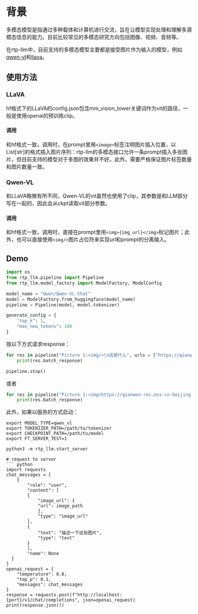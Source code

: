 # 背景
多模态模型是指通过多种载体和计算机进行交流，旨在让模型实现处理和理解多源模态信息的能力。目前比较常见的多模态研究方向包括图像、视频、音频等。

在rtp-llm中，目前支持的多模态模型主要都是接受图片作为输入的模型，例如[qwen-vl](https://github.com/QwenLM/Qwen-VL)和[llava](https://github.com/haotian-liu/LLaVA)。

## 使用方法

### LLaVA

hf格式下的LLaVA的config.json包含mm_vision_tower关键词作为vit的路径，一般是使用openai的预训练clip。

#### 调用

和hf格式一致，调用时，在prompt里用`<image>`标签注明图片插入位置，以List[str]的格式插入图片序列：rtp-llm的多模态接口允许一条prompt插入多张图片，但目前支持的模型对于多图的效果并不好。此外，需要严格保证图片标签数量和图片数量一致。

### Qwen-VL

和LLaVA略微有所不同，Qwen-VL的vit虽然也使用了clip，其参数是和LLM部分写在一起的，因此会从ckpt读取vit部分参数。

#### 调用

和hf格式一致，调用时，直接在prompt里用`<img>{img_url}</img>`标记图片；此外，也可以直接使用`<img/>`图片占位符来实现url和prompt的分离输入。

## Demo

``` python
import os
from rtp_llm.pipeline import Pipeline
from rtp_llm.model_factory import ModelFactory, ModelConfig

model_name = "Qwen/Qwen-VL-Chat"
model = ModelFactory.from_huggingface(model_name)
pipeline = Pipeline(model, model.tokenizer)

generate_config = {
    "top_k": 1,
    "max_new_tokens": 100
}
```
按以下方式请求response：
``` python
for res in pipeline("Picture 1:<img/>\n这是什么", urls = ["https://qianwen-res.oss-cn-beijing.aliyuncs.com/Qwen-VL/assets/demo.jpeg"], generate_config = generate_config):
    print(res.batch_response)

pipeline.stop()
```

或者

``` python
for res in pipeline("Picture 1:<img>https://qianwen-res.oss-cn-beijing.aliyuncs.com/Qwen-VL/assets/demo.jpeg</img>\n这是什么", generate_config = generate_config):
    print(res.batch_response)
```

此外，如果以服务的方式启动：
``` shell
export MODEL_TYPE=qwen_vl
export TOKENIZER_PATH=/path/to/tokenizer
export CHECKPOINT_PATH=/path/to/model
export FT_SERVER_TEST=1

python3 -m rtp_llm.start_server

# request to server
``` python
import requests
chat_messages = [
    {
        "role": "user",
        "content": [
        {
            "image_url": {
            "url": image_path
            },
            "type": "image_url"
        },
        {
            "text": "描述一下这张图片",
            "type": "text"
        }
        ],
        "name": None
  }
]
openai_request = {
    "temperature": 0.0,
    "top_p": 0.1,
    "messages": chat_messages
}
response = requests.post(f"http://localhost:{port}/v1/chat/completions", json=openai_request)
print(response.json())

```